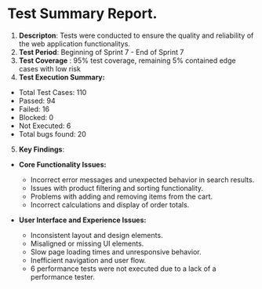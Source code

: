 <h1 id="Test-report">Test Summary Report.</h2>

1. **Descripton**: Tests were conducted to ensure the quality and reliability of the web application functionalitys.
2. **Test Period**: Beginning of Sprint 7 - End of Sprint 7
3. **Test Coverage** : 95% test coverage, remaining 5% contained edge cases with low risk
4. **Test Execution Summary:** 
* Total Test Cases: 110
* Passed: 94
* Failed: 16
* Blocked: 0
* Not Executed: 6
* Total bugs found: 20


5. **Key Findings**:

 + **Core Functionality Issues:**
   + Incorrect error messages and unexpected behavior in search results.
   + Issues with product filtering and sorting functionality.
   + Problems with adding and removing items from the cart.
   + Incorrect calculations and display of order totals.
  
+ **User Interface and Experience Issues:**
   + Inconsistent layout and design elements.
   + Misaligned or missing UI elements.
   +  Slow page loading times and unresponsive behavior.
   + Inefficient navigation and user flow.
   + 6 performance tests were not executed due to a lack of a performance tester.
